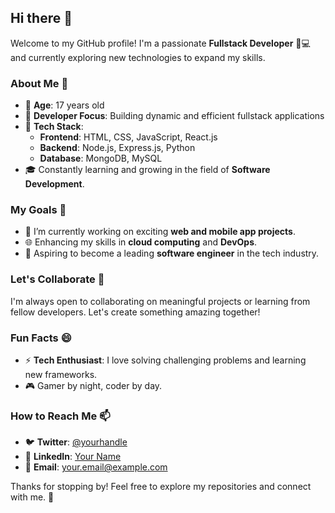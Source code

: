 ## Hi there 👋

Welcome to my GitHub profile! I'm a passionate **Fullstack Developer** 🎨💻 and currently exploring new technologies to expand my skills.

### About Me 🚀
- 👶 **Age**: 17 years old  
- 💼 **Developer Focus**: Building dynamic and efficient fullstack applications  
- 🌟 **Tech Stack**: 
  - **Frontend**: HTML, CSS, JavaScript, React.js  
  - **Backend**: Node.js, Express.js, Python  
  - **Database**: MongoDB, MySQL  
- 🎓 Constantly learning and growing in the field of **Software Development**.

### My Goals 🌱
- 🔭 I’m currently working on exciting **web and mobile app projects**.
- 🌐 Enhancing my skills in **cloud computing** and **DevOps**.
- 🎯 Aspiring to become a leading **software engineer** in the tech industry.

### Let's Collaborate 🤝
I'm always open to collaborating on meaningful projects or learning from fellow developers. Let's create something amazing together!

### Fun Facts 😄
- ⚡ **Tech Enthusiast**: I love solving challenging problems and learning new frameworks.
- 🎮 Gamer by night, coder by day.

### How to Reach Me 📫
- 🐦 **Twitter**: [@yourhandle](https://twitter.com/yourhandle)  
- 💼 **LinkedIn**: [Your Name](https://linkedin.com/in/yourprofile)  
- 📧 **Email**: your.email@example.com

Thanks for stopping by! Feel free to explore my repositories and connect with me. 🚀
